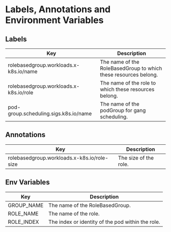 # Labels, Annotations and Environment Variables

## Labels

 Key                                    | Description                                                     
----------------------------------------|-----------------------------------------------------------------
 rolebasedgroup.workloads.x-k8s.io/name | The name of the RoleBasedGroup to which these resources belong. 
 rolebasedgroup.workloads.x-k8s.io/role | The name of the role to which these resources belong.           
 pod-group.scheduling.sigs.k8s.io/name  | The name of the podGroup for gang scheduling.                   

## Annotations

 Key                                         | Description           
---------------------------------------------|-----------------------
 rolebasedgroup.workloads.x-k8s.io/role-size | The size of the role. 

## Env Variables

 Key        | Description                                        
------------|----------------------------------------------------
 GROUP_NAME | The name of the RoleBasedGroup.                    
 ROLE_NAME  | The name of the role.                              
 ROLE_INDEX | The index or identity of the pod within the role.	 

